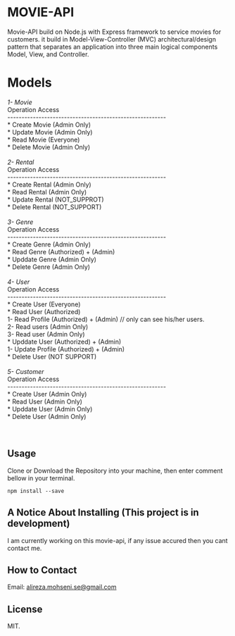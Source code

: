 # MOVIE-API

Movie-API build on Node.js with Express framework to service movies for customers. it build in Model-View-Controller (MVC) architectural/design pattern that 
separates an application into three main logical components Model, View, and Controller. 

# Models

  *1- Movie* <br />
      Operation             Access<br />
      --------------------------------------------------------<br />
    * Create Movie          (Admin Only)<br />
    * Update Movie          (Admin Only)<br />
    * Read   Movie          (Everyone)<br />
    * Delete Movie          (Admin Only)<br />
    <br />
  *2- Rental* <br />
      Operation             Access<br />
     --------------------------------------------------------<br />
    * Create Rental         (Admin Only)<br />
    * Read   Rental         (Admin Only)<br />
    * Update Rental         (NOT_SUPPROT)<br />
    * Delete Rental         (NOT_SUPPORT)<br />
    <br />
  *3- Genre*<br />
      Operation             Access<br />
     --------------------------------------------------------<br />
    * Create  Genre         (Admin Only)<br />
    * Read    Genre         (Authorized) + (Admin)<br />
    * Upddate Genre         (Admin Only)<br />
    * Delete  Genre         (Admin Only)<br />
    <br />
  *4- User* <br />
      Operation             Access<br />
     --------------------------------------------------------<br />
    * Create  User         (Everyone)<br />
    * Read    User         (Authorized)<br />
      1- Read Profile      (Authorized) + (Admin) // only can see his/her users.<br />
      2- Read users        (Admin Only)<br />
      3- Read user         (Admin Only)<br />
    * Upddate User         (Authorized) + (Admin)<br />
      1- Update Profile    (Authorized) + (Admin)<br />
    * Delete  User         (NOT SUPPORT)<br />
  <br />
  *5- Customer* <br />
      Operation             Access<br />
     --------------------------------------------------------<br />
    * Create  User         (Admin Only)<br />
    * Read    User         (Admin Only)<br />
    * Upddate User         (Admin Only)<br />
    * Delete  User         (Admin Only)<br />
    <br />
<br />
## Usage

Clone or Download the Repository into your machine, then enter comment bellow in your terminal.

```
npm install --save
```

## A Notice About Installing (This project is in development) 

I am currently working on this movie-api, if any issue accured then you cant contact me.

## How to Contact

Email: alireza.mohseni.se@gmail.com


## License

MIT.

